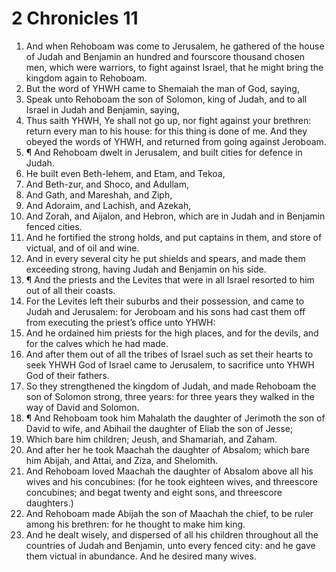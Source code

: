 ﻿# 2 Chronicles  11
1. And when Rehoboam was come to Jerusalem, he gathered of the house of Judah and Benjamin an hundred and fourscore thousand chosen men, which were warriors, to fight against Israel, that he might bring the kingdom again to Rehoboam. 
2. But the word of YHWH came to Shemaiah the man of God, saying, 
3. Speak unto Rehoboam the son of Solomon, king of Judah, and to all Israel in Judah and Benjamin, saying, 
4. Thus saith YHWH, Ye shall not go up, nor fight against your brethren: return every man to his house: for this thing is done of me. And they obeyed the words of YHWH, and returned from going against Jeroboam. 
5. ¶ And Rehoboam dwelt in Jerusalem, and built cities for defence in Judah. 
6. He built even Beth-lehem, and Etam, and Tekoa, 
7. And Beth-zur, and Shoco, and Adullam, 
8. And Gath, and Mareshah, and Ziph, 
9. And Adoraim, and Lachish, and Azekah, 
10. And Zorah, and Aijalon, and Hebron, which are in Judah and in Benjamin fenced cities. 
11. And he fortified the strong holds, and put captains in them, and store of victual, and of oil and wine. 
12. And in every several city he put shields and spears, and made them exceeding strong, having Judah and Benjamin on his side. 
13. ¶ And the priests and the Levites that were in all Israel resorted to him out of all their coasts. 
14. For the Levites left their suburbs and their possession, and came to Judah and Jerusalem: for Jeroboam and his sons had cast them off from executing the priest’s office unto YHWH: 
15. And he ordained him priests for the high places, and for the devils, and for the calves which he had made. 
16. And after them out of all the tribes of Israel such as set their hearts to seek YHWH God of Israel came to Jerusalem, to sacrifice unto YHWH God of their fathers. 
17. So they strengthened the kingdom of Judah, and made Rehoboam the son of Solomon strong, three years: for three years they walked in the way of David and Solomon. 
18. ¶ And Rehoboam took him Mahalath the daughter of Jerimoth the son of David to wife, and Abihail the daughter of Eliab the son of Jesse; 
19. Which bare him children; Jeush, and Shamariah, and Zaham. 
20. And after her he took Maachah the daughter of Absalom; which bare him Abijah, and Attai, and Ziza, and Shelomith. 
21. And Rehoboam loved Maachah the daughter of Absalom above all his wives and his concubines: (for he took eighteen wives, and threescore concubines; and begat twenty and eight sons, and threescore daughters.) 
22. And Rehoboam made Abijah the son of Maachah the chief, to be ruler among his brethren: for he thought to make him king. 
23. And he dealt wisely, and dispersed of all his children throughout all the countries of Judah and Benjamin, unto every fenced city: and he gave them victual in abundance. And he desired many wives. 
